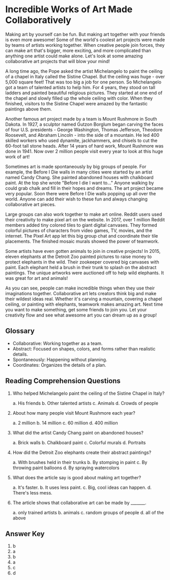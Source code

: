 # Incredible Works of Art Made Collaboratively

Making art by yourself can be fun. But making art together with your friends is even more awesome! Some of the world's coolest art projects were made by teams of artists working together. When creative people join forces, they can make art that's bigger, more exciting, and more complicated than anything one artist could make alone. Let's look at some amazing collaborative art projects that will blow your mind!

A long time ago, the Pope asked the artist Michelangelo to paint the ceiling of a chapel in Italy called the Sistine Chapel. But the ceiling was huge - over 5,000 square feet! That was too big a job for one person. So Michelangelo got a team of talented artists to help him. For 4 years, they stood on tall ladders and painted beautiful religious pictures. They started at one end of the chapel and slowly filled up the whole ceiling with color. When they finished, visitors to the Sistine Chapel were amazed by the fantastic paintings above them.

Another famous art project made by a team is Mount Rushmore in South Dakota. In 1927, a sculptor named Gutzon Borglum began carving the faces of four U.S. presidents - George Washington, Thomas Jefferson, Theodore Roosevelt, and Abraham Lincoln - into the side of a mountain. He led 400 skilled workers who used dynamite, jackhammers, and chisels to cut the 60-foot tall stone heads. After 14 years of hard work, Mount Rushmore was done in 1941. Now over 2 million people visit every year to look at this huge work of art!

Sometimes art is made spontaneously by big groups of people. For example, the Before I Die walls in many cities were started by an artist named Candy Chang. She painted abandoned houses with chalkboard paint. At the top she wrote "Before I die I want to..." Anyone walking by could grab chalk and fill in their hopes and dreams. The art project became very popular. Soon there were Before I Die walls popping up all over the world. Anyone can add their wish to these fun and always changing collaborative art pieces.

Large groups can also work together to make art online. Reddit users used their creativity to make pixel art on the website. In 2017, over 1 million Reddit members added tiny colored tiles to giant digital canvases. They formed colorful pictures of characters from video games, TV, movies, and the internet. The Pixel Art app let this big group chat and coordinate their tile placements. The finished mosaic murals showed the power of teamwork.

Some artists have even gotten animals to join in creative projects! In 2015, eleven elephants at the Detroit Zoo painted pictures to raise money to protect elephants in the wild. Their zookeeper covered big canvases with paint. Each elephant held a brush in their trunk to splash on the abstract paintings. The unique artworks were auctioned off to help wild elephants. It was great for art and animals!

As you can see, people can make incredible things when they use their imaginations together. Collaborative art lets creators think big and make their wildest ideas real. Whether it's carving a mountain, covering a chapel ceiling, or painting with elephants, teamwork makes amazing art. Next time you want to make something, get some friends to join you. Let your creativity flow and see what awesome art you can dream up as a group!

## Glossary

- Collaborative: Working together as a team.
- Abstract: Focused on shapes, colors, and forms rather than realistic details.
- Spontaneously: Happening without planning.
- Coordinates: Organizes the details of a plan.

## Reading Comprehension Questions

1. Who helped Michelangelo paint the ceiling of the Sistine Chapel in Italy?

   a. His friends
   b. Other talented artists
   c. Animals
   d. Crowds of people

2. About how many people visit Mount Rushmore each year?

   a. 2 million
   b. 14 million
   c. 60 million
   d. 400 million

3. What did the artist Candy Chang paint on abandoned houses?

   a. Brick walls
   b. Chalkboard paint
   c. Colorful murals
   d. Portraits

4. How did the Detroit Zoo elephants create their abstract paintings?

   a. With brushes held in their trunks
   b. By stomping in paint
   c. By throwing paint balloons
   d. By spraying watercolors

5. What does the article say is good about making art together?

   a. It's faster.
   b. It uses less paint.
   c. Big, cool ideas can happen.
   d. There's less mess.

6. The article shows that collaborative art can be made by _______.

   a. only trained artists
   b. animals
   c. random groups of people
   d. all of the above

## Answer Key

1. b
2. a
3. b
4. a
5. c
6. d
